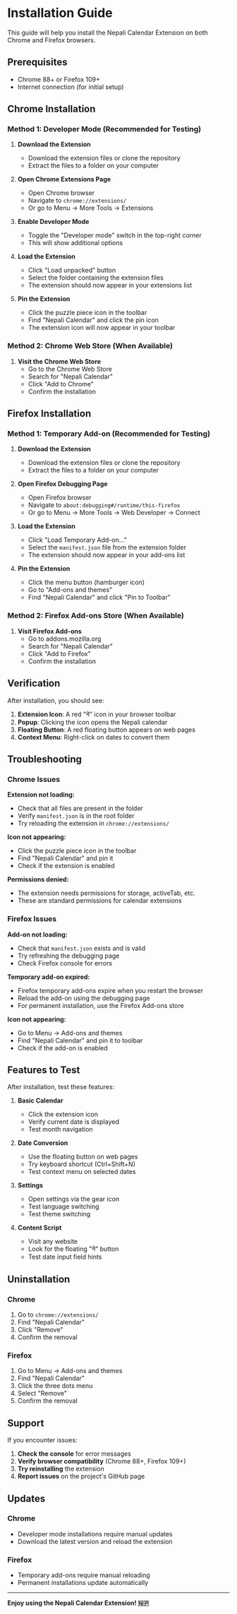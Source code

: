 # Installation Guide

This guide will help you install the Nepali Calendar Extension on both Chrome and Firefox browsers.

## Prerequisites

- Chrome 88+ or Firefox 109+
- Internet connection (for initial setup)

## Chrome Installation

### Method 1: Developer Mode (Recommended for Testing)

1. **Download the Extension**
   - Download the extension files or clone the repository
   - Extract the files to a folder on your computer

2. **Open Chrome Extensions Page**
   - Open Chrome browser
   - Navigate to `chrome://extensions/`
   - Or go to Menu → More Tools → Extensions

3. **Enable Developer Mode**
   - Toggle the "Developer mode" switch in the top-right corner
   - This will show additional options

4. **Load the Extension**
   - Click "Load unpacked" button
   - Select the folder containing the extension files
   - The extension should now appear in your extensions list

5. **Pin the Extension**
   - Click the puzzle piece icon in the toolbar
   - Find "Nepali Calendar" and click the pin icon
   - The extension icon will now appear in your toolbar

### Method 2: Chrome Web Store (When Available)

1. **Visit the Chrome Web Store**
   - Go to the Chrome Web Store
   - Search for "Nepali Calendar"
   - Click "Add to Chrome"
   - Confirm the installation

## Firefox Installation

### Method 1: Temporary Add-on (Recommended for Testing)

1. **Download the Extension**
   - Download the extension files or clone the repository
   - Extract the files to a folder on your computer

2. **Open Firefox Debugging Page**
   - Open Firefox browser
   - Navigate to `about:debugging#/runtime/this-firefox`
   - Or go to Menu → More Tools → Web Developer → Connect

3. **Load the Extension**
   - Click "Load Temporary Add-on..."
   - Select the `manifest.json` file from the extension folder
   - The extension should now appear in your add-ons list

4. **Pin the Extension**
   - Click the menu button (hamburger icon)
   - Go to "Add-ons and themes"
   - Find "Nepali Calendar" and click "Pin to Toolbar"

### Method 2: Firefox Add-ons Store (When Available)

1. **Visit Firefox Add-ons**
   - Go to addons.mozilla.org
   - Search for "Nepali Calendar"
   - Click "Add to Firefox"
   - Confirm the installation

## Verification

After installation, you should see:

1. **Extension Icon**: A red "ने" icon in your browser toolbar
2. **Popup**: Clicking the icon opens the Nepali calendar
3. **Floating Button**: A red floating button appears on web pages
4. **Context Menu**: Right-click on dates to convert them

## Troubleshooting

### Chrome Issues

**Extension not loading:**
- Check that all files are present in the folder
- Verify `manifest.json` is in the root folder
- Try reloading the extension in `chrome://extensions/`

**Icon not appearing:**
- Click the puzzle piece icon in the toolbar
- Find "Nepali Calendar" and pin it
- Check if the extension is enabled

**Permissions denied:**
- The extension needs permissions for storage, activeTab, etc.
- These are standard permissions for calendar extensions

### Firefox Issues

**Add-on not loading:**
- Check that `manifest.json` exists and is valid
- Try refreshing the debugging page
- Check Firefox console for errors

**Temporary add-on expired:**
- Firefox temporary add-ons expire when you restart the browser
- Reload the add-on using the debugging page
- For permanent installation, use the Firefox Add-ons store

**Icon not appearing:**
- Go to Menu → Add-ons and themes
- Find "Nepali Calendar" and pin it to toolbar
- Check if the add-on is enabled

## Features to Test

After installation, test these features:

1. **Basic Calendar**
   - Click the extension icon
   - Verify current date is displayed
   - Test month navigation

2. **Date Conversion**
   - Use the floating button on web pages
   - Try keyboard shortcut (Ctrl+Shift+N)
   - Test context menu on selected dates

3. **Settings**
   - Open settings via the gear icon
   - Test language switching
   - Test theme switching

4. **Content Script**
   - Visit any website
   - Look for the floating "ने" button
   - Test date input field hints

## Uninstallation

### Chrome
1. Go to `chrome://extensions/`
2. Find "Nepali Calendar"
3. Click "Remove"
4. Confirm the removal

### Firefox
1. Go to Menu → Add-ons and themes
2. Find "Nepali Calendar"
3. Click the three dots menu
4. Select "Remove"
5. Confirm the removal

## Support

If you encounter issues:

1. **Check the console** for error messages
2. **Verify browser compatibility** (Chrome 88+, Firefox 109+)
3. **Try reinstalling** the extension
4. **Report issues** on the project's GitHub page

## Updates

### Chrome
- Developer mode installations require manual updates
- Download the latest version and reload the extension

### Firefox
- Temporary add-ons require manual reloading
- Permanent installations update automatically

---

**Enjoy using the Nepali Calendar Extension! 🇳🇵** 